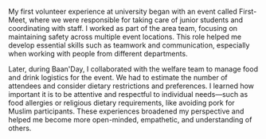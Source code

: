 My first volunteer experience at university began with an event called First-Meet, where we were responsible for taking care of junior students and coordinating with staff. I worked as part of the area team, focusing on maintaining safety across multiple event locations. This role helped me develop essential skills such as teamwork and communication, especially when working with people from different departments.

Later, during Baan'Day, I collaborated with the welfare team to manage food and drink logistics for the event. We had to estimate the number of attendees and consider dietary restrictions and preferences. I learned how important it is to be attentive and respectful to individual needs—such as food allergies or religious dietary requirements, like avoiding pork for Muslim participants. These experiences broadened my perspective and helped me become more open-minded, empathetic, and understanding of others.